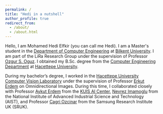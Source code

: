```yaml
---
permalink: /
title: "Hedi in a nutshell"
author_profile: true
redirect_from: 
  - /about/
  - /about.html
---
```


Hello, I am Mohamed Hedi Elfkir (you can call me Hedi). I am a Master's student in the [Department of Computer Engineering](https://w3.cs.bilkent.edu.tr/) at [Bilkent University](https://w3.bilkent.edu.tr/bilkent/). I am part of the LiRa Research Group under the supervision of Professor [Ozgur S. Oguz](https://oz-oguz.github.io/). I obtained my B.Sc. degree from the [Computer Engineering Department](https://www.cs.hacettepe.edu.tr/) at [Hacettepe University](https://www.hacettepe.edu.tr/).

During my bachelor’s degree, I worked in the [Hacettepe University Computer Vision Laboratory](https://vision.cs.hacettepe.edu.tr/) under the supervision of Professor [Erkut Erdem](https://web.cs.hacettepe.edu.tr/~erkut/) on Omnidirectional Images. During this time, I collaborated closely with Professor [Aykut Erdem](https://aykuterdem.github.io/) from the [KUIS AI Center](https://ai.ku.edu.tr/), [Nevrez Imamoglu](https://nevrez.github.io/) from the National Institute of Advanced Industrial Science and Technology (AIST), and Professor [Cagri Ozcinar](https://cagriozcinar.netlify.app/) from the Samsung Research Institute UK (SRUK).